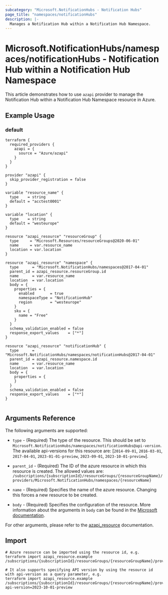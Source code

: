 ```yaml
---
subcategory: "Microsoft.NotificationHubs - Notification Hubs"
page_title: "namespaces/notificationHubs"
description: |-
  Manages a Notification Hub within a Notification Hub Namespace.
---
```


# Microsoft.NotificationHubs/namespaces/notificationHubs - Notification Hub within a Notification Hub Namespace

This article demonstrates how to use `azapi` provider to manage the Notification Hub within a Notification Hub Namespace resource in Azure.



## Example Usage

### default

```hcl
terraform {
  required_providers {
    azapi = {
      source = "Azure/azapi"
    }
  }
}

provider "azapi" {
  skip_provider_registration = false
}

variable "resource_name" {
  type    = string
  default = "acctest0001"
}

variable "location" {
  type    = string
  default = "westeurope"
}

resource "azapi_resource" "resourceGroup" {
  type     = "Microsoft.Resources/resourceGroups@2020-06-01"
  name     = var.resource_name
  location = var.location
}

resource "azapi_resource" "namespace" {
  type      = "Microsoft.NotificationHubs/namespaces@2017-04-01"
  parent_id = azapi_resource.resourceGroup.id
  name      = var.resource_name
  location  = var.location
  body = {
    properties = {
      enabled       = true
      namespaceType = "NotificationHub"
      region        = "westeurope"
    }
    sku = {
      name = "Free"
    }
  }
  schema_validation_enabled = false
  response_export_values    = ["*"]
}

resource "azapi_resource" "notificationHub" {
  type      = "Microsoft.NotificationHubs/namespaces/notificationHubs@2017-04-01"
  parent_id = azapi_resource.namespace.id
  name      = var.resource_name
  location  = var.location
  body = {
    properties = {
    }
  }
  schema_validation_enabled = false
  response_export_values    = ["*"]
}


```



## Arguments Reference

The following arguments are supported:

* `type` - (Required) The type of the resource. This should be set to `Microsoft.NotificationHubs/namespaces/notificationHubs@api-version`. The available api-versions for this resource are: [`2014-09-01`, `2016-03-01`, `2017-04-01`, `2023-01-01-preview`, `2023-09-01`, `2023-10-01-preview`].

* `parent_id` - (Required) The ID of the azure resource in which this resource is created. The allowed values are:  
  `/subscriptions/{subscriptionId}/resourceGroups/{resourceGroupName}/providers/Microsoft.NotificationHubs/namespaces/{resourceName}`

* `name` - (Required) Specifies the name of the azure resource. Changing this forces a new resource to be created.

* `body` - (Required) Specifies the configuration of the resource. More information about the arguments in `body` can be found in the [Microsoft documentation](https://learn.microsoft.com/en-us/azure/templates/Microsoft.NotificationHubs/namespaces/notificationHubs?pivots=deployment-language-terraform).

For other arguments, please refer to the [azapi_resource](https://registry.terraform.io/providers/Azure/azapi/latest/docs/resources/resource) documentation.

## Import

 ```shell
 # Azure resource can be imported using the resource id, e.g.
 terraform import azapi_resource.example /subscriptions/{subscriptionId}/resourceGroups/{resourceGroupName}/providers/Microsoft.NotificationHubs/namespaces/{resourceName}/notificationHubs/{resourceName}
 
 # It also supports specifying API version by using the resource id with api-version as a query parameter, e.g.
 terraform import azapi_resource.example /subscriptions/{subscriptionId}/resourceGroups/{resourceGroupName}/providers/Microsoft.NotificationHubs/namespaces/{resourceName}/notificationHubs/{resourceName}?api-version=2023-10-01-preview
 ```
